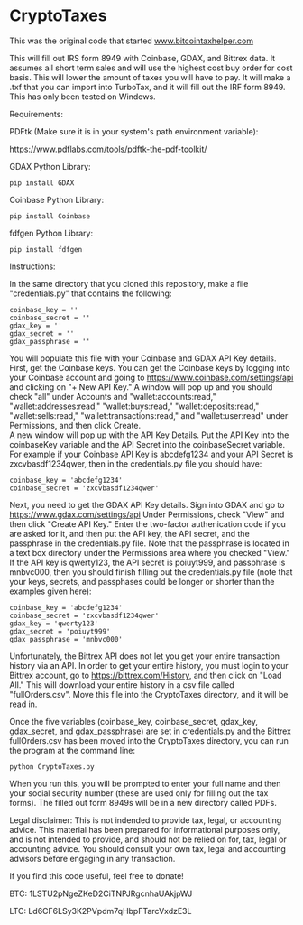 # CryptoTaxes
This was the original code that started www.bitcointaxhelper.com

This will fill out IRS form 8949 with Coinbase, GDAX, and Bittrex data.  It assumes all short term
sales and will use the highest cost buy order for cost basis.  This will lower the amount
of taxes you will have to pay.  It will make a .txf that you can import into TurboTax, and
it will fill out the IRF form 8949.  This has only been tested on Windows.

Requirements:

PDFtk (Make sure it is in your system's path environment variable): 

https://www.pdflabs.com/tools/pdftk-the-pdf-toolkit/ 

GDAX Python Library:

    pip install GDAX

Coinbase Python Library:

    pip install Coinbase

fdfgen Python Library:

    pip install fdfgen

Instructions:

In the same directory that you cloned this repository, make a file "credentials.py" that
contains the following:

    coinbase_key = ''
    coinbase_secret = ''
    gdax_key = ''
    gdax_secret = ''
    gdax_passphrase = ''
    
You will populate this file with your Coinbase and GDAX API Key details.  First, get the 
Coinbase keys.   You can get the Coinbase keys by logging into your Coinbase
account and going to https://www.coinbase.com/settings/api and clicking on "+ New API Key."
A window will pop up and you should check "all" under Accounts and "wallet:accounts:read,"
"wallet:addresses:read," "wallet:buys:read," "wallet:deposits:read," "wallet:sells:read,"
"wallet:transactions:read," and "wallet:user:read" under Permissions, and then click Create.  
A new window will pop up with the API Key Details.  Put the API Key into the coinbaseKey variable
and the API Secret into the coinbaseSecret variable.  For example if your Coinbase API Key is
abcdefg1234 and your API Secret is zxcvbasdf1234qwer, then in the credentials.py file you should
have:

    coinbase_key = 'abcdefg1234'
    coinbase_secret = 'zxcvbasdf1234qwer'
    
Next, you need to get the GDAX API Key details.  Sign into GDAX and go to 
https://www.gdax.com/settings/api Under Permissions, check "View" and then click 
"Create API Key."  Enter the two-factor authenication code 
if you are asked for it, and then put the API key, the API secret, and
the passphrase in the credentials.py file.  Note that the passphrase
is located in a text box directory under the Permissions area where you checked
"View."  If the API key is qwerty123, the API secret is poiuyt999, and passphrase is
 mnbvc000, then you should finish filling out the credentials.py file (note that your 
 keys, secrets, and passphases could be longer or shorter than the examples given here):
 
    coinbase_key = 'abcdefg1234'
    coinbase_secret = 'zxcvbasdf1234qwer'
    gdax_key = 'qwerty123'
    gdax_secret = 'poiuyt999'
    gdax_passphrase = 'mnbvc000'
    
 Unfortunately, the Bittrex API does not let you get your entire transaction history via
 an API.  In order to get your entire history, you must login to your Bittrex account, 
 go to https://bittrex.com/History, and then click on "Load All."  This will download 
 your entire history in a csv file called "fullOrders.csv".  Move this file into the 
 CryptoTaxes directory, and it will be read in.
 
 Once the five variables (coinbase_key, coinbase_secret, gdax_key, gdax_secret, and
 gdax_passphrase) are set in credentials.py and the Bittrex fullOrders.csv has been 
 moved into the CryptoTaxes directory, you can run the program at the command line: 

    python CryptoTaxes.py
    
When you run this, you will be prompted to enter your full name and then your social security 
number (these are used only for filling out the tax forms).  The filled out form 8949s will be 
in a new directory called PDFs.

Legal disclaimer:
This is not indended to provide tax, legal, or accounting advice. This material has been prepared for informational purposes only, and is not intended to provide, and should not be relied on for, tax, legal or accounting advice. You should consult your own tax, legal and accounting advisors before engaging in any transaction.

If you find this code useful, feel free to donate!

BTC: 1LSTU2pNgeZKeD2CiTNPJRgcnhaUAkjpWJ

LTC: Ld6CF6LSy3K2PVpdm7qHbpFTarcVxdzE3L

